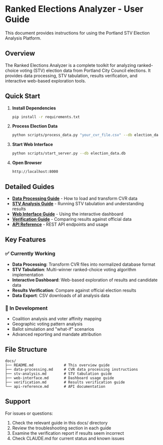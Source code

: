 # Ranked Elections Analyzer - User Guide

This document provides instructions for using the Portland STV Election Analysis Platform.

## Overview

The Ranked Elections Analyzer is a complete toolkit for analyzing ranked-choice voting (STV) election data from Portland City Council elections. It provides data processing, STV tabulation, results verification, and interactive web-based exploration tools.

## Quick Start

1. **Install Dependencies**
   ```bash
   pip install -r requirements.txt
   ```

2. **Process Election Data**
   ```bash
   python scripts/process_data.py "your_cvr_file.csv" --db election_data.db --validate
   ```

3. **Start Web Interface**
   ```bash
   python scripts/start_server.py --db election_data.db
   ```

4. **Open Browser**
   ```
   http://localhost:8000
   ```

## Detailed Guides

- [**Data Processing Guide**](data-processing.md) - How to load and transform CVR data
- [**STV Analysis Guide**](stv-analysis.md) - Running STV tabulation and understanding results
- [**Web Interface Guide**](web-interface.md) - Using the interactive dashboard
- [**Verification Guide**](verification.md) - Comparing results against official data
- [**API Reference**](api-reference.md) - REST API endpoints and usage

## Key Features

### ✅ **Currently Working**
- **Data Processing**: Transform CVR files into normalized database format
- **STV Tabulation**: Multi-winner ranked-choice voting algorithm implementation
- **Interactive Dashboard**: Web-based exploration of results and candidate data
- **Results Verification**: Compare against official election results
- **Data Export**: CSV downloads of all analysis data

### 🔧 **In Development**
- Coalition analysis and voter affinity mapping
- Geographic voting pattern analysis
- Ballot simulation and "what-if" scenarios
- Advanced reporting and mandate attribution

## File Structure

```
docs/
├── README.md              # This overview guide
├── data-processing.md     # CVR data processing instructions
├── stv-analysis.md        # STV tabulation guide
├── web-interface.md       # Dashboard usage guide
├── verification.md        # Results verification guide
└── api-reference.md       # API documentation
```

## Support

For issues or questions:
1. Check the relevant guide in this docs/ directory
2. Review the troubleshooting section in each guide
3. Examine the verification report if results seem incorrect
4. Check CLAUDE.md for current status and known issues
